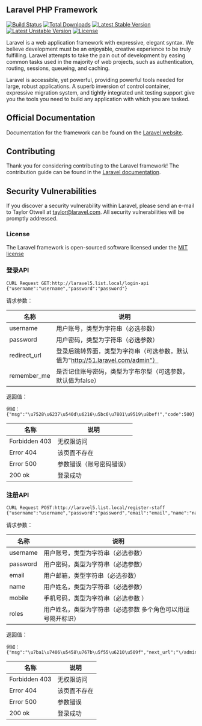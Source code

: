 ## Laravel PHP Framework

[![Build Status](https://travis-ci.org/laravel/framework.svg)](https://travis-ci.org/laravel/framework)
[![Total Downloads](https://poser.pugx.org/laravel/framework/d/total.svg)](https://packagist.org/packages/laravel/framework)
[![Latest Stable Version](https://poser.pugx.org/laravel/framework/v/stable.svg)](https://packagist.org/packages/laravel/framework)
[![Latest Unstable Version](https://poser.pugx.org/laravel/framework/v/unstable.svg)](https://packagist.org/packages/laravel/framework)
[![License](https://poser.pugx.org/laravel/framework/license.svg)](https://packagist.org/packages/laravel/framework)

Laravel is a web application framework with expressive, elegant syntax. We believe development must be an enjoyable, creative experience to be truly fulfilling. Laravel attempts to take the pain out of development by easing common tasks used in the majority of web projects, such as authentication, routing, sessions, queueing, and caching.

Laravel is accessible, yet powerful, providing powerful tools needed for large, robust applications. A superb inversion of control container, expressive migration system, and tightly integrated unit testing support give you the tools you need to build any application with which you are tasked.

## Official Documentation

Documentation for the framework can be found on the [Laravel website](http://laravel.com/docs).

## Contributing

Thank you for considering contributing to the Laravel framework! The contribution guide can be found in the [Laravel documentation](http://laravel.com/docs/contributions).

## Security Vulnerabilities

If you discover a security vulnerability within Laravel, please send an e-mail to Taylor Otwell at taylor@laravel.com. All security vulnerabilities will be promptly addressed.

### License

The Laravel framework is open-sourced software licensed under the [MIT license](http://opensource.org/licenses/MIT)

### 登录API
    CURL Request GET:http://laravel5.list.local/login-api   {"username":"username","password":"password"}
请求参数：

名称 | 说明|
 ------------- | -------------
 username  | 用户账号，类型为字符串（必选参数）
 password  | 用户密码，类型为字符串（必选参数）
 redirect_url  | 登录后跳转界面，类型为字符串（可选参数，默认值为"http://51.laravel.com/admin"）
 remember_me  | 是否记住账号密码，类型为字布尔型（可选参数，默认值为false）

  返回值：

    例如：{"msg":"\u7528\u6237\u540d\u6216\u5bc6\u7801\u9519\u8bef!","code":500}

 名称 | 说明|
  ------------- | -------------
  Forbidden 403  | 无权限访问
  Error 404  | 该页面不存在
  Error 500  | 参数错误（账号密码错误）
  200 ok  | 登录成功



### 注册API
    CURL Request POST:http://laravel5.list.local/register-staff
    {"username":"username","password":"password","email":"email","name":"name","mobile":"mobile","roles":"roles"}
请求参数：

名称 | 说明|
 ------------- | -------------
 username  | 用户账号，类型为字符串（必选参数）
 password  | 用户密码，类型为字符串（必选参数）
 email  | 用户邮箱，类型字符串（必选参数）
 name  | 用户姓名，类型为字符串（必选参数）
 mobile  | 手机号码，类型为字符串（必选参数 ）
 roles  | 用户姓名，类型为字符串（必选参数 多个角色可以用逗号隔开标识）



  返回值：

    例如：{"msg":"\u7ba1\u7406\u5458\u767b\u5f55\u6210\u509f","next_url";"\/admin","code":200}
  名称 | 说明|
   ------------- | -------------
   Forbidden 403  | 无权限访问
   Error 404  | 该页面不存在
   Error 500  |  参数错误
   200 ok  | 登录成功